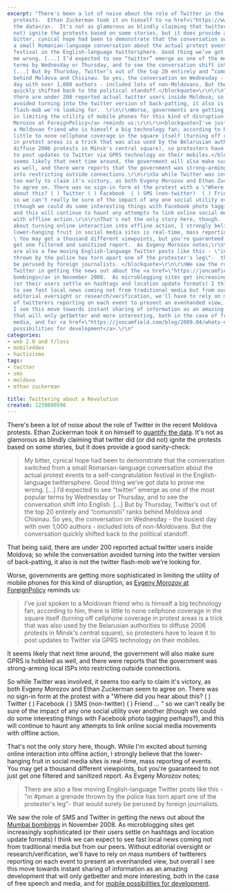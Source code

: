 ```yaml
---
excerpt: "There's been a lot of noise about the role of Twitter in the recent Moldova
  protests.  Ethan Zuckerman took it on himself to <a href=\"https://www.ethanzuckerman.com/blog/2009/04/13/studying-twitter-and-the-moldovan-protests/\">quantify
  the data</a>.  It's not as glamorous as blindly claiming that twitter did (or did
  not) ignite the protests based on some stories, but it does provide a good sanity-check:\r\n\r\n<blockquote>My
  bitter, cynical hope had been to demonstrate that the conversation switched from
  a small Romanian-language conversation about the actual protest events to a self-congratulation
  festival in the English-language twittersphere. Good thing we’ve got data to prove
  me wrong. [...] I’d expected to see “twitter” emerge as one of the most popular
  terms by Wednesday or Thursday, and to see the conversation shift into English.
  [...] But by Thursday, Twitter’s out of the top 20 entirely and “comunistii” ranks
  behind Moldova and Chisinau. So yes, the conversation on Wednesday - the busiest
  day with over 1,000 authors - included lots of non-Moldovans. But the conversation
  quickly shifted back to the political standoff.</blockquote>\r\n\r\nThat being said,
  there are under 200 reported actual twitter users inside Moldova; so while the conversation
  avoided turning into the twitter version of back-patting, it also is not the twitter
  flash-mob we're looking for.  \r\n\r\nWorse, governments are getting more sophisticated
  in limiting the utility of mobile phones for this kind of disruption, as <a href=\"https://neteffect.foreignpolicy.com/posts/2009/04/07/moldovas_twitter_revolution\">Evgeny
  Morozov at ForeignPolicy</a> reminds us:\r\n\r\n<blockquote>I've just spoken to
  a Moldovan friend who is himself a big technology fan; according to him, there is
  little to none cellphone coverage in the square itself (turning off cellphone coverage
  in protest areas is a trick that was also used by the Belarusian authorities to
  diffuse 2006 protests in Minsk's central square), so protesters have to leave it
  to post updates to Twitter via GPRS technology on their mobiles.</blockquote>\r\n\r\nIt
  seems likely that next time around, the government will also make sure GPRS is hobbled
  as well, and there were reports that the government was strong-arming local ISPs
  into restricting outside connections.\r\n\r\nSo while Twitter was involved, it seems
  too early to claim it's victory, as both Evgeny Morozov and Ethan Zuckerman seem
  to agree on. There was no sign-in form at the protest with a \"Where did you hear
  about this? ( ) Twitter ( ) Facebook  ( ) SMS (non-twitter)  ( ) Friend  ... \"
  so we can't really be sure of the impact of any one social utility over another
  (though we could do some interesting things with Facebook photo tagging perhaps?),
  and this will continue to haunt any attempts to link online social media movements
  with offline action.\r\n\r\nThat's not the only story here, though.  While I'm excited
  about turning online interaction into offline action, I strongly believe that the
  lower-hanging fruit in social media sites is real-time, mass reporting of events.
  \ You may get a thousand different viewpoints, but you're guaranteed to not just
  get one filtered and sanitized report.  As Evgeny Morozov notes;\r\n\r\n<blockquote>There
  are also a few moving English-language Twitter posts like this - \"in #pman  a grenade
  thrown by the police has torn apart one of the protester's leg\"-  that would surely
  be perused by foreign journalists. </blockquote>\r\n\r\nWe saw the role of SMS and
  Twitter in getting the news out about the <a href=\"https://joncamfield.com/blog/2008.11/whats-happening-in-mumbai-twit.html\">Mumbai
  bombings</a> in November 2008.  As microblogging sites get increasingly sophisticated
  (or their users settle on hashtags and location update formats) I think we can expect
  to see fast local news coming not from traditional media but from our peers.  Without
  editorial oversight or research/verification, we'll have to rely on mass numbers
  of twitterers reporting on each event to present an evenhanded view, but overall
  I see this move towards instant sharing of information as an amazing development
  that will only getbetter and more interesting, both in the case of free speech and
  media, and for <a href=\"https://joncamfield.com/blog/2009.04/whats-next.html\">mobile
  possibilities for development</a>.\r\n"
categories:
- web 2.0 and f/loss
- mobile4dev
- hactivismo
tags:
- twitter
- sms
- moldova
- ethan zuckerman

title: Twittering about a Revolution
created: 1239800596
---
```

There's been a lot of noise about the role of Twitter in the recent Moldova protests.  Ethan Zuckerman took it on himself to <a href="https://www.ethanzuckerman.com/blog/2009/04/13/studying-twitter-and-the-moldovan-protests/">quantify the data</a>.  It's not as glamorous as blindly claiming that twitter did (or did not) ignite the protests based on some stories, but it does provide a good sanity-check:

<blockquote>My bitter, cynical hope had been to demonstrate that the conversation switched from a small Romanian-language conversation about the actual protest events to a self-congratulation festival in the English-language twittersphere. Good thing we’ve got data to prove me wrong. [...] I’d expected to see “twitter” emerge as one of the most popular terms by Wednesday or Thursday, and to see the conversation shift into English. [...] But by Thursday, Twitter’s out of the top 20 entirely and “comunistii” ranks behind Moldova and Chisinau. So yes, the conversation on Wednesday - the busiest day with over 1,000 authors - included lots of non-Moldovans. But the conversation quickly shifted back to the political standoff.</blockquote>

That being said, there are under 200 reported actual twitter users inside Moldova; so while the conversation avoided turning into the twitter version of back-patting, it also is not the twitter flash-mob we're looking for.  

Worse, governments are getting more sophisticated in limiting the utility of mobile phones for this kind of disruption, as <a href="https://neteffect.foreignpolicy.com/posts/2009/04/07/moldovas_twitter_revolution">Evgeny Morozov at ForeignPolicy</a> reminds us:

<blockquote>I've just spoken to a Moldovan friend who is himself a big technology fan; according to him, there is little to none cellphone coverage in the square itself (turning off cellphone coverage in protest areas is a trick that was also used by the Belarusian authorities to diffuse 2006 protests in Minsk's central square), so protesters have to leave it to post updates to Twitter via GPRS technology on their mobiles.</blockquote>

It seems likely that next time around, the government will also make sure GPRS is hobbled as well, and there were reports that the government was strong-arming local ISPs into restricting outside connections.

So while Twitter was involved, it seems too early to claim it's victory, as both Evgeny Morozov and Ethan Zuckerman seem to agree on. There was no sign-in form at the protest with a "Where did you hear about this? ( ) Twitter ( ) Facebook  ( ) SMS (non-twitter)  ( ) Friend  ... " so we can't really be sure of the impact of any one social utility over another (though we could do some interesting things with Facebook photo tagging perhaps?), and this will continue to haunt any attempts to link online social media movements with offline action.

That's not the only story here, though.  While I'm excited about turning online interaction into offline action, I strongly believe that the lower-hanging fruit in social media sites is real-time, mass reporting of events.  You may get a thousand different viewpoints, but you're guaranteed to not just get one filtered and sanitized report.  As Evgeny Morozov notes;

<blockquote>There are also a few moving English-language Twitter posts like this - "in #pman  a grenade thrown by the police has torn apart one of the protester's leg"-  that would surely be perused by foreign journalists. </blockquote>

We saw the role of SMS and Twitter in getting the news out about the <a href="https://joncamfield.com/blog/2008.11/whats-happening-in-mumbai-twit.html">Mumbai bombings</a> in November 2008.  As microblogging sites get increasingly sophisticated (or their users settle on hashtags and location update formats) I think we can expect to see fast local news coming not from traditional media but from our peers.  Without editorial oversight or research/verification, we'll have to rely on mass numbers of twitterers reporting on each event to present an evenhanded view, but overall I see this move towards instant sharing of information as an amazing development that will only getbetter and more interesting, both in the case of free speech and media, and for <a href="https://joncamfield.com/blog/2009.04/whats-next.html">mobile possibilities for development</a>.
<!--break-->
